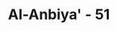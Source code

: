 ---
title: "Al-Anbiya' - 51"
no: 51
arabic_no: ٥١
ayah: ۞ وَلَقَدْ اٰتَيْنَآ اِبْرٰهِيْمَ رُشْدَهٗ مِنْ قَبْلُ وَكُنَّا بِهٖ عٰلِمِيْنَ 
translation: "Dan sungguh, sebelum dia (Musa dan Harun) telah Kami berikan kepada Ibrahim petunjuk, dan Kami telah mengetahui dia."
tafsir: "Dalam ayat ini diterangkan bahwa Allah telah mengutus Nabi Ibrahim a.s., dan Dia telah mengkaruniakan hidayah kepadanya dan menjadikannya pemimpin umatnya dalam mencapai keselamatan dunia dan akhirat. Dengan hidayah tersebut ia telah dapat menyelamatkan dirinya dan umatnya dari kepercayaan yang sesat dan dari penyembahan kepada selain Allah, seperti patung dan berhala.\n\nPada akhir ayat ini ditegaskan bahwa Allah benar-benar mengetahui hal ihwal Ibrahim, baik sebelum diutus menjadi rasul, maupun sesudahnya. Artinya; Allah mengetahui benar kepribadian, watak dan budi pekertinya. Ibrahim adalah seorang yang menganut kepercayaan tauhid kepada Allah, tanpa dicampuri oleh kemusyrikan sedikit pun, disamping itu ia juga mempunyai sifat-sifat dan budi pekerti luhur, sehingga tepatlah kalau ia dipilih dan diangkat menjadi nabi dan rasul.\n\nKebanyakan para mufasir mengatakan bahwa Allah telah memberikan petunjuk kebenaran itu kepada Ibrahim sejak sebelum ia diangkat menjadi Rasul, sehingga dengan petunjuk itu ia dapat memperhatikan alam ini sehingga ia sampai kepada keyakinan tentang adanya Allah Yang Maha Esa. Oleh sebab itu, perjuangannya dalam membasmi kemusyrikan berupa penyembahan patung dan berhala di kalangan kaumnya telah dilakukannya sebelum ia diangkat menjadi rasul.\n\nSebagai penjelasan layak diterangkan di sini bahwa menurut sejarah Nabi Ibrahim berasal dari Ur al-Kaldaniyah (Ur Kaldea) ibu kota Kerajaan Kaldan (Kaldea) di Mesopotamia Selatan. Kerajaan Kaldea itu diperintah oleh seorang raja yang bernama Namruz memerintah tahun 2300 SM, sebelum pemerintahan Hammurabi yang memerintah tahun 2000 SM. Raja Namruz ini terkenal sebagai seorang raja yang amat kejam dan mengaku dirinya sebagai tuhan. Orang-orang Kaldan di samping menyembah tuhan-tuhan yang berupa patung-patung, diperintahkan juga agar menyembah Namruz.\n\nRaja Namruz inilah yang menyuruh membakar Nabi Ibrahim. Akhirnya Nabi Ibrahim bersama istrinya yang bernama Sarah dan saudara laki-lakinya yang bernama Lut meninggalkan kota Ur, berhijrah ke Harran dan kemudian ke Palestina.\n\nPada suatu ketika terjadi kelaparan di Palestina, maka Ibrahim bersama istrinya dan Lut bersama istrinya pergi ke Mesir. Di Mesir Ibrahim menghadap Firaun. Firaun memberi mereka hadiah-hadiah, di antara hadiah-hadiah itu seorang perempuan yang bernama Hajar untuk Sarah istri Ibrahim. Setelah kembali ke Palestina, Lut berpisah dan pergi ke Sodom, sebuah kota dekat Laut Mati di Yordania.\n\nOleh karena Sarah dan Ibrahim belum mempunyai putra, maka Hajar dihadiahkan oleh Sarah kepada Nabi Ibrahim untuk dijadikan istri. Dengan Hajar, Ibrahim mendapat putra, yaitu Ismail. Kemudian oleh Ibrahim Siti Hajar dan Ismail dipindahkan ke Mekah. Di Mekah Nabi Ibrahim mendirikan kembali Ka'bah, dan Ismail bermukim di Mekah.\n\nNabi Ibrahim di masa tuanya dikaruniai seorang putra lainnya dari istri pertamanya Sarah, yaitu Ishak. Nabi Ibrahim meninggal dunia dan dikuburkan di Hebron, yaitu tempat di mana Sarah telah dikuburkan lebih dahulu. Dari keturunan Ibrahim a.s., banyak terdapat nabi-nabi, imam-imam, orang-orang yang saleh dan pemimpin yang menyeru kepada agama Allah."
---